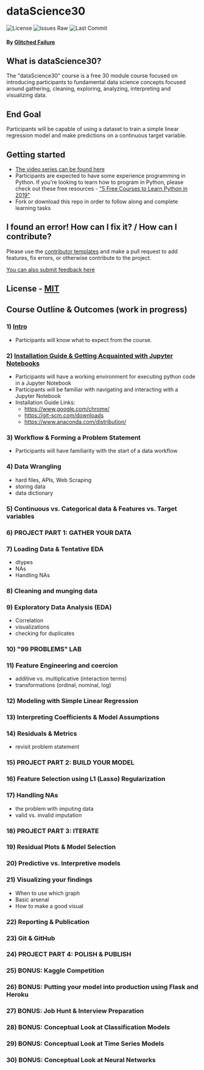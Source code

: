 # dataScience30
![License](https://img.shields.io/github/license/shaddyjr/dataScience30?style=plastic)
![Issues Raw](https://img.shields.io/github/issues-raw/shaddyjr/dataScience30?style=plastic)
![Last Commit](https://img.shields.io/github/last-commit/shaddyjr/dataScience30/master?style=plastic)
#### By [Glitched Failure](https://www.youtube.com/channel/UCErSNiDZV4rJCNB8NrDGREA)

## What is dataScience30?
The "dataScience30" course is a free 30 module course focused on introducing participants to fundamental data science concepts focused around gathering, cleaning, exploring, analyzing, interpreting and visualizing data.

## End Goal
Participants will be capable of using a dataset to train a simple linear regression model and make predictions on a continuous target variable.

## Getting started
- [The video series can be found here](https://www.youtube.com/playlist?list=PLeRjooVBWdKaPpVT1hunF5yfwQ22Tyy3c)
- Participants are expected to have some experience programming in Python. If you're looking to learn how to program in Python, please check out these free resources - ["5 Free Courses to Learn Python in 2019"](https://medium.com/swlh/5-free-python-courses-for-beginners-to-learn-online-e1ca90687caf)
- Fork or download this repo in order to follow along and complete learning tasks

## I found an error! How can I fix it? / How can I contribute?
Please use the [contributor templates](https://github.com/Shaddyjr/dataScience30/tree/master/.github/ISSUE_TEMPLATE) and make a pull request to add features, fix errors, or otherwise contribute to the project.

[You can also submit feedback here](https://docs.google.com/forms/d/e/1FAIpQLScvsDT2Q2VH26FvvfQhjNmP4RwXqh9GWiKSIcTFAHdfCKZdlg/viewform?usp=sf_link)

## License - [MIT](https://github.com/Shaddyjr/dataScience30/blob/master/LICENSE)

## Course Outline & Outcomes (work in progress)
### 1) [Intro](https://www.youtube.com/watch?v=p5vm1ktJA3c&list=PLeRjooVBWdKaPpVT1hunF5yfwQ22Tyy3c)
- Participants will know what to expect from the course.
### 2) [Installation Guide & Getting Acquainted with Jupyter Notebooks](https://youtu.be/JUKD3Nw166U)
- Participants will have a working environment for executing python code in a Jupyter Notebook
- Participants will be familiar with navigating and interacting with a Jupyter Notebook
- Installation Guide Links:
  - https://www.google.com/chrome/
  - https://git-scm.com/downloads
  - https://www.anaconda.com/distribution/
### 3) Workflow & Forming a Problem Statement
- Participants will have familiarity with the start of a data workflow
### 4) Data Wrangling
- hard files, APIs, Web Scraping
- storing data
- data dictionary
### 5) Continuous vs. Categorical data & Features vs. Target variables
### 6) PROJECT PART 1: GATHER YOUR DATA
### 7) Loading Data & Tentative EDA
- dtypes
- NAs
- Handling NAs
### 8) Cleaning and munging data
### 9) Exploratory Data Analysis (EDA)
- Correlation
- visualizations
- checking for duplicates
### 10) "99 PROBLEMS" LAB
### 11) Feature Engineering and coercion
- additive vs. multiplicative (interaction terms)
- transformations (ordinal, nominal, log)
### 12) Modeling with Simple Linear Regression
### 13) Interpreting Coefficients & Model Assumptions
### 14) Residuals & Metrics
- revisit problem statement
### 15) PROJECT PART 2: BUILD YOUR MODEL
### 16) Feature Selection using L1 (Lasso) Regularization
### 17) Handling NAs
- the problem with imputing data
- valid vs. invalid imputation
### 18) PROJECT PART 3: ITERATE
### 19) Residual Plots & Model Selection
### 20) Predictive vs. Interpretive models
### 21) Visualizing your findings
- When to use which graph
- Basic arsenal
- How to make a good visual
### 22) Reporting & Publication
### 23) Git & GitHub
### 24) PROJECT PART 4: POLISH & PUBLISH
### 25) BONUS: Kaggle Competition
### 26) BONUS: Putting your model into production using Flask and Heroku
### 27) BONUS: Job Hunt & Interview Preparation
### 28) BONUS: Conceptual Look at Classification Models
### 29) BONUS: Conceptual Look at Time Series Models
### 30) BONUS: Conceptual Look at Neural Networks




